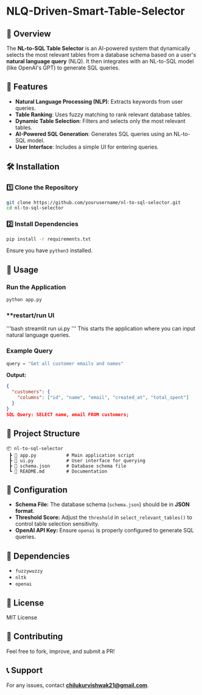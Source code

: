 # NLQ-Driven-Smart-Table-Selector

## 📌 Overview
The **NL-to-SQL Table Selector** is an AI-powered system that dynamically selects the most relevant tables from a database schema based on a user's **natural language query** (NLQ). It then integrates with an NL-to-SQL model (like OpenAI's GPT) to generate SQL queries.

## 🚀 Features
- **Natural Language Processing (NLP)**: Extracts keywords from user queries.
- **Table Ranking**: Uses fuzzy matching to rank relevant database tables.
- **Dynamic Table Selection**: Filters and selects only the most relevant tables.
- **AI-Powered SQL Generation**: Generates SQL queries using an NL-to-SQL model.
- **User Interface**: Includes a simple UI for entering queries.

## 🛠️ Installation
### **1️⃣ Clone the Repository**
```bash
git clone https://github.com/yourusername/nl-to-sql-selector.git
cd nl-to-sql-selector
```
### **2️⃣ Install Dependencies**
```bash
pip install -r requirements.txt
```
Ensure you have `python3` installed.

## 📌 Usage
### **Run the Application**
```bash
python app.py
```
### **restart/run UI
'''bash
streamlit run ui.py
'''
This starts the application where you can input natural language queries.

### **Example Query**
```python
query = "Get all customer emails and names"
```
**Output:**
```json
{
  "customers": {
    "columns": ["id", "name", "email", "created_at", "total_spent"]
  }
}
SQL Query: SELECT name, email FROM customers;
```

## 📂 Project Structure
```
📦 nl-to-sql-selector
 ┣ 📜 app.py           # Main application script
 ┣ 📜 ui.py            # User interface for querying
 ┣ 📜 schema.json      # Database schema file
 ┗ 📜 README.md        # Documentation
```

## 🔧 Configuration
- **Schema File:** The database schema (`schema.json`) should be in **JSON format**.
- **Threshold Score:** Adjust the `threshold` in `select_relevant_tables()` to control table selection sensitivity.
- **OpenAI API Key:** Ensure `openai` is properly configured to generate SQL queries.

## 📌 Dependencies
- `fuzzywuzzy`
- `nltk`
- `openai`

## 📝 License
MIT License

## 🤝 Contributing
Feel free to fork, improve, and submit a PR!

## 📞 Support
For any issues, contact **chilukurvishwak21@gmail.com**.

